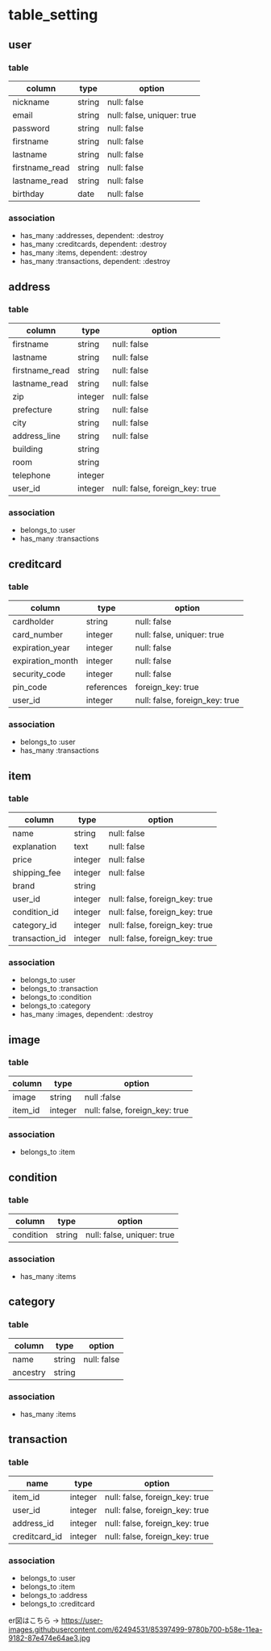 # table_setting

## user

### table

| column         | type   | option                     |
| -------------- | ------ | -------------------------- |
| nickname       | string | null: false                |
| email          | string | null: false, uniquer: true |
| password       | string | null: false                |
| firstname      | string | null: false                |
| lastname       | string | null: false                |
| firstname_read | string | null: false                |
| lastname_read  | string | null: false                |
| birthday       | date   | null: false                |

### association

- has_many :addresses, dependent: :destroy
- has_many :creditcards, dependent: :destroy
- has_many :items, dependent: :destroy
- has_many :transactions, dependent: :destroy

## address

### table

| column         | type    | option                         |
| -------------- | ------- | ------------------------------ |
| firstname      | string  | null: false                    |
| lastname       | string  | null: false                    |
| firstname_read | string  | null: false                    |
| lastname_read  | string  | null: false                    |
| zip            | integer | null: false                    |
| prefecture     | string  | null: false                    |
| city           | string  | null: false                    |
| address_line   | string  | null: false                    |
| building       | string  |                                |
| room           | string  |                                |
| telephone      | integer |                                |
| user_id        | integer | null: false, foreign_key: true |

### association

- belongs_to :user
- has_many :transactions

## creditcard

### table

| column           | type       | option                                  |
| ---------------- | ---------- | --------------------------------------- |
| cardholder       | string     | null: false                             |
| card_number      | integer    | null: false, uniquer: true              |
| expiration_year  | integer    | null: false                             |
| expiration_month | integer    | null: false                             |
| security_code    | integer    | null: false                             |
| pin_code         | references | foreign_key: true                       |
| user_id          | integer    | null: false, foreign_key: true          |

### association

- belongs_to :user
- has_many :transactions

## item

### table

| column            | type    | option                         |
| ----------------- | ------- | ------------------------------ |
| name              | string  | null: false                    |
| explanation       | text    | null: false                    |
| price             | integer | null: false                    |
| shipping_fee      | integer | null: false                    |
| brand             | string  |                                |
| user_id           | integer | null: false, foreign_key: true |
| condition_id      | integer | null: false, foreign_key: true |
| category_id       | integer | null: false, foreign_key: true |
| transaction_id    | integer | null: false, foreign_key: true |

### association

- belongs_to :user
- belongs_to :transaction
- belongs_to :condition
- belongs_to :category
- has_many :images, dependent: :destroy

## image

### table

| column  | type    | option                         |
| ------- | ------- | ------------------------------ |
| image   | string  | null :false                    |
| item_id | integer | null: false, foreign_key: true |

### association

- belongs_to :item

## condition

### table

| column    | type   | option                     |
| --------- | ------ | -------------------------- |
| condition | string | null: false, uniquer: true |

### association

- has_many :items

## category

### table

| column   | type   | option      |
| -------- | ------ | ----------- |
| name     | string | null: false |
| ancestry | string |             |
### association

- has_many :items

## transaction

### table

| name          | type    | option                         |
| ------------- | ------- | ------------------------------ |
| item_id       | integer | null: false, foreign_key: true |
| user_id       | integer | null: false, foreign_key: true |
| address_id    | integer | null: false, foreign_key: true |
| creditcard_id | integer | null: false, foreign_key: true |

### association

- belongs_to :user
- belongs_to :item
- belongs_to :address
- belongs_to :creditcard

er図はこちら → https://user-images.githubusercontent.com/62494531/85397499-9780b700-b58e-11ea-9182-87e474e64ae3.jpg